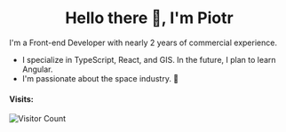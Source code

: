 <h1 align="center">Hello there 👋, I'm Piotr</h1>

<!--
**pmilosz99/pmilosz99** is a ✨ _special_ ✨ repository because its `README.md` (this file) appears on your GitHub profile.

Here are some ideas to get you started:

- 🔭 I’m currently working on ...
- 🌱 I’m currently learning ...
- 👯 I’m looking to collaborate on ...
- 🤔 I’m looking for help with ...
- 💬 Ask me about ...
- 📫 How to reach me: ...
- 😄 Pronouns: ...
- ⚡ Fun fact: ...
-->

I'm a Front-end Developer with nearly 2 years of commercial experience.

- I specialize in TypeScript, React, and GIS. In the future, I plan to learn Angular.
- I'm passionate about the space industry. 🚀

#### Visits:
![Visitor Count](https://profile-counter.glitch.me/{pmilosz99}/count.svg)
